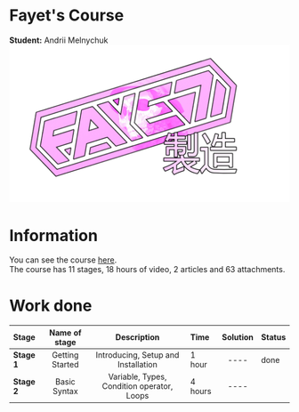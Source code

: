 # Fayet's Course  
**Student:** Andrii Melnychuk  
![logo](otherFiles/fayetprod.png)

# Information  
You can see the course [here](https://www.udemy.com/course/free-learn-c-tutorial-beginners/).  
The course has 11 stages, 18 hours of video, 2 articles and 63 attachments.

# Work done  
|**Stage**|**Name of stage**|**Description**          |**Time**|**Solution**|**Status**|
|:--------|:---------------:|:-----------------------:|:-------|:----------:|:---------|
|**Stage 1**|Getting Started|Introducing, Setup and Installation|1 hour| ---- | done|
|**Stage 2**|Basic Syntax|Variable, Types,  Condition operator, Loops |4 hours|----||

